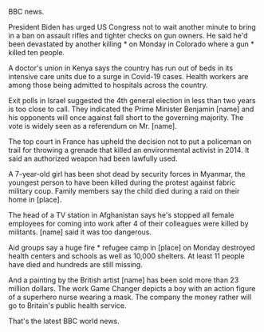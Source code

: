 BBC news.

President Biden has urged US Congress not to wait another minute to bring in a ban on assault rifles and tighter checks on gun owners. He said he'd been devastated by another killing * on Monday in Colorado where a gun * killed ten people.

A doctor's union in Kenya says the country has run out of beds in its intensive care units due to a surge in Covid-19 cases. Health workers are among those being admitted to hospitals across the country.

Exit polls in Israel suggested the 4th general election in less than two years is too close to call. They indicated the Prime Minister Benjamin [name] and his opponents will once against fall short to the governing majority. The vote is widely seen as a referendum on Mr. [name].

The top court in France has upheld the decision not to put a policeman on trail for throwing a grenade that killed an environmental activist in 2014. It said an authorized weapon had been lawfully used. 

A 7-year-old girl has been shot dead by security forces in Myanmar, the youngest person to have been killed during the protest against fabric military coup. Family members say the child died during a raid on their home in [place].

The head of a TV station in Afghanistan says he's stopped all female employees for coming into work after 4 of their colleagues were killed by militants. [name] said it was too dangerous. 

Aid groups say a huge fire * refugee camp in [place] on Monday destroyed health centers and schools as well as 10,000 shelters. At least 11 people have died and hundreds are still missing.    

And a painting by the British artist [name] has been sold more than 23 million dollars. The work Game Changer depicts a boy with an action figure of a superhero nurse wearing a mask. The company the money rather will go to Britain's public health service.

That's the latest BBC world news.
